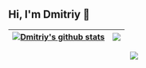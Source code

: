 ## Hi, I'm Dmitriy  👋

<table>
<thead>
<tr>
	<th><a href="https://github.com/javaexplorer1">
		<img align="center" alt="Dmitriy's github stats" src="https://github-readme-stats.vercel.app/api?username=javaexplorer1&amp;show_icons=true&amp;include_all_commits=true&amp;hide_border=true" style="max-width: 100%;" align="middle">
	</a></th>
	<th><a href="https://github.com/javaexplorer1">
		<img align="center" src="https://github-readme-stats.vercel.app/api/top-langs/?username=javaexplorer1&amp;layout=compact&amp;hide_border=true" style="max-width: 100%;" align="middle">
	</a></th>
</tr>
</thead>
</table>

<p align="center" dir="auto">
	  <a href="https://www.linkedin.com/in/dmitriy-rozhkov/" rel="nofollow">
		  <img src="https://img.shields.io/badge/LinkedIn-0077B5?style=for-the-badge&logo=linkedin&logoColor=white">
	 </a>
</p>

<!--
<a href="https://github.com/jasontaylordev">
<img alt="javaexplorer1's GitHub Stats" src="https://github-readme-stats.vercel.app/api?username=javaexplorer1&amp;show_icons=true&amp;count_private=true&amp;hide_border=true" style="max-width: 100%;" height="180em">
  
<img alt="javaexplorer1 GitHub Top Languages" src="https://github-readme-stats.vercel.app/api/top-langs/?username=javaexplorer1&amp;layout=compact&amp;hide_border=true" style="max-width: 100%;">
</a>
-->


<!--
**javaexplorer1/javaexplorer1** is a ✨ _special_ ✨ repository because its `README.md` (this file) appears on your GitHub profile.

Here are some ideas to get you started:

- 🔭 I’m currently working on ...
- 🌱 I’m currently learning ...
- 👯 I’m looking to collaborate on ...
- 🤔 I’m looking for help with ...
- 💬 Ask me about ...
- 📫 How to reach me: ...
- 😄 Pronouns: ...
- ⚡ Fun fact: ...
-->
